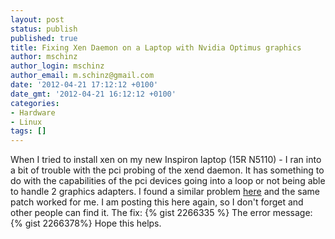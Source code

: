 ```yaml
---
layout: post
status: publish
published: true
title: Fixing Xen Daemon on a Laptop with Nvidia Optimus graphics
author: mschinz
author_login: mschinz
author_email: m.schinz@gmail.com
date: '2012-04-21 17:12:12 +0100'
date_gmt: '2012-04-21 16:12:12 +0100'
categories:
- Hardware
- Linux
tags: []
---
```

When I tried to install xen on my new Inspiron laptop (15R N5110) - I ran into a bit of trouble with the pci probing of the xend daemon. It has something to do with the capabilities of the pci devices going into a loop or not being able to handle 2 graphics adapters. I found a similar problem [here](https://bugzilla.redhat.com/show_bug.cgi?format=multiple&amp;id=767742) and the same patch worked for me. I am posting this here again, so I don't forget and other people can find it.
The fix:
{% gist 2266335 %}
The error message:
{% gist 2266378%}
Hope this helps.

